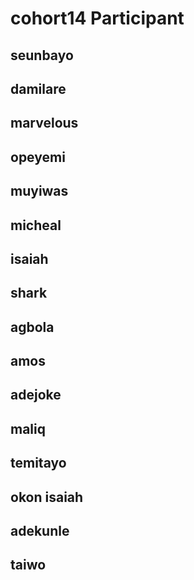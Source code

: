 # cohort14 Participant

## seunbayo
## damilare
## marvelous
## opeyemi
## muyiwas
## micheal
## isaiah
## shark
## agbola
## amos
## adejoke
## maliq
## temitayo
## okon isaiah
## adekunle
## taiwo 

